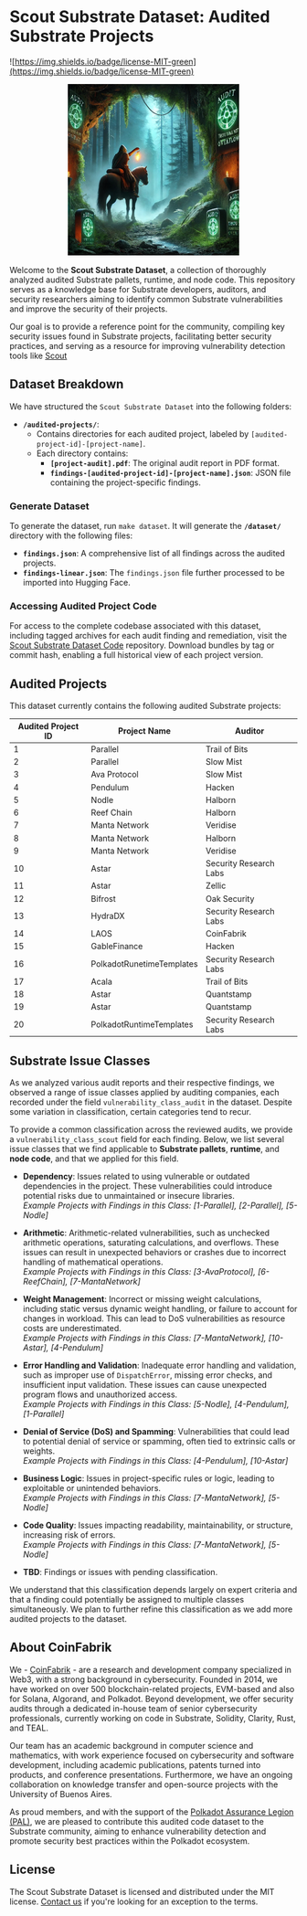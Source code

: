 # Scout Substrate Dataset: Audited Substrate Projects

![https://img.shields.io/badge/license-MIT-green](https://img.shields.io/badge/license-MIT-green)

<p align="center">
  <img src="./assets/scout-in-the-dark-cave-0.png" alt="Scout Entering the Cave of Audits" width="300" center />
</p>

Welcome to the **Scout Substrate Dataset**, a collection of thoroughly analyzed audited Substrate pallets, runtime, and node code. This repository serves as a knowledge base for Substrate developers, auditors, and security researchers aiming to identify common Substrate vulnerabilities and improve the security of their projects.

Our goal is to provide a reference point for the community, compiling key security issues found in Substrate projects, facilitating better security practices, and serving as a resource for improving vulnerability detection tools like [Scout](https://www.coinfabrik.com/products/scout/)

## Dataset Breakdown

We have structured the `Scout Substrate Dataset` into the following folders:

- **`/audited-projects/`**:
  - Contains directories for each audited project, labeled by `[audited-project-id]-[project-name]`.
  - Each directory contains:
    - **`[project-audit].pdf`**: The original audit report in PDF format.
    - **`findings-[audited-project-id]-[project-name].json`**: JSON file containing the project-specific findings.

### Generate Dataset

To generate the dataset, run `make dataset`. It will generate the **`/dataset/`** directory with the following files:

- **`findings.json`**: A comprehensive list of all findings across the audited projects.
- **`findings-linear.json`**: The `findings.json` file further processed to be imported into Hugging Face.

### Accessing Audited Project Code

For access to the complete codebase associated with this dataset, including tagged archives for each audit finding and remediation, visit the [Scout Substrate Dataset Code](https://github.com/CoinFabrik/scout-substrate-dataset-code) repository. Download bundles by tag or commit hash, enabling a full historical view of each project version.

## Audited Projects

This dataset currently contains the following audited Substrate projects:

| Audited Project ID | Project Name              | Auditor                |
| ------------------ | ------------------------- | ---------------------- |
| 1                  | Parallel                  | Trail of Bits          |
| 2                  | Parallel                  | Slow Mist              |
| 3                  | Ava Protocol              | Slow Mist              |
| 4                  | Pendulum                  | Hacken                 |
| 5                  | Nodle                     | Halborn                |
| 6                  | Reef Chain                | Halborn                |
| 7                  | Manta Network             | Veridise               |
| 8                  | Manta Network             | Halborn                |
| 9                  | Manta Network             | Veridise               |
| 10                 | Astar                     | Security Research Labs |
| 11                 | Astar                     | Zellic                 |
| 12                 | Bifrost                   | Oak Security           |
| 13                 | HydraDX                   | Security Research Labs |
| 14                 | LAOS                      | CoinFabrik             |
| 15                 | GableFinance              | Hacken                 |
| 16                 | PolkadotRunetimeTemplates | Security Research Labs |
| 17                 | Acala                     | Trail of Bits          |
| 18                 | Astar                     | Quantstamp             |
| 19                 | Astar                     | Quantstamp             |
| 20                 | PolkadotRuntimeTemplates  | Security Research Labs |

## Substrate Issue Classes

As we analyzed various audit reports and their respective findings, we observed a range of issue classes applied by auditing companies, each recorded under the field `vulnerability_class_audit` in the dataset. Despite some variation in classification, certain categories tend to recur.

To provide a common classification across the reviewed audits, we provide a `vulnerability_class_scout` field for each finding. Below, we list several issue classes that we find applicable to **Substrate pallets**, **runtime**, and **node code**, and that we applied for this field.

- **Dependency**: Issues related to using vulnerable or outdated dependencies in the project. These vulnerabilities could introduce potential risks due to unmaintained or insecure libraries.  
  _Example Projects with Findings in this Class: [1-Parallel], [2-Parallel], [5-Nodle]_

- **Arithmetic**: Arithmetic-related vulnerabilities, such as unchecked arithmetic operations, saturating calculations, and overflows. These issues can result in unexpected behaviors or crashes due to incorrect handling of mathematical operations.  
  _Example Projects with Findings in this Class: [3-AvaProtocol], [6-ReefChain], [7-MantaNetwork]_

- **Weight Management**: Incorrect or missing weight calculations, including static versus dynamic weight handling, or failure to account for changes in workload. This can lead to DoS vulnerabilities as resource costs are underestimated.  
  _Example Projects with Findings in this Class: [7-MantaNetwork], [10-Astar], [4-Pendulum]_

- **Error Handling and Validation**: Inadequate error handling and validation, such as improper use of `DispatchError`, missing error checks, and insufficient input validation. These issues can cause unexpected program flows and unauthorized access.  
  _Example Projects with Findings in this Class: [5-Nodle], [4-Pendulum], [1-Parallel]_

- **Denial of Service (DoS) and Spamming**: Vulnerabilities that could lead to potential denial of service or spamming, often tied to extrinsic calls or weights.  
  _Example Projects with Findings in this Class: [4-Pendulum], [10-Astar]_

- **Business Logic**: Issues in project-specific rules or logic, leading to exploitable or unintended behaviors.  
  _Example Projects with Findings in this Class: [7-MantaNetwork], [5-Nodle]_

- **Code Quality**: Issues impacting readability, maintainability, or structure, increasing risk of errors.  
  _Example Projects with Findings in this Class: [7-MantaNetwork], [5-Nodle]_

- **TBD**: Findings or issues with pending classification.

We understand that this classification depends largely on expert criteria and that a finding could potentially be assigned to multiple classes simultaneously. We plan to further refine this classification as we add more audited projects to the dataset.

## About CoinFabrik

We - [CoinFabrik](https://www.coinfabrik.com/) - are a research and development company specialized in Web3, with a strong background in cybersecurity. Founded in 2014, we have worked on over 500 blockchain-related projects, EVM-based and also for Solana, Algorand, and Polkadot. Beyond development, we offer security audits through a dedicated in-house team of senior cybersecurity professionals, currently working on code in Substrate, Solidity, Clarity, Rust, and TEAL.

Our team has an academic background in computer science and mathematics, with work experience focused on cybersecurity and software development, including academic publications, patents turned into products, and conference presentations. Furthermore, we have an ongoing collaboration on knowledge transfer and open-source projects with the University of Buenos Aires.

As proud members, and with the support of the [Polkadot Assurance Legion (PAL)](https://github.com/polkadot-assurance-legion/pal-docs), we are pleased to contribute this audited code dataset to the Substrate community, aiming to enhance vulnerability detection and promote security best practices within the Polkadot ecosystem.

## License

The Scout Substrate Dataset is licensed and distributed under the MIT license. [Contact us](https://www.coinfabrik.com/) if you're looking for an exception to the terms.
